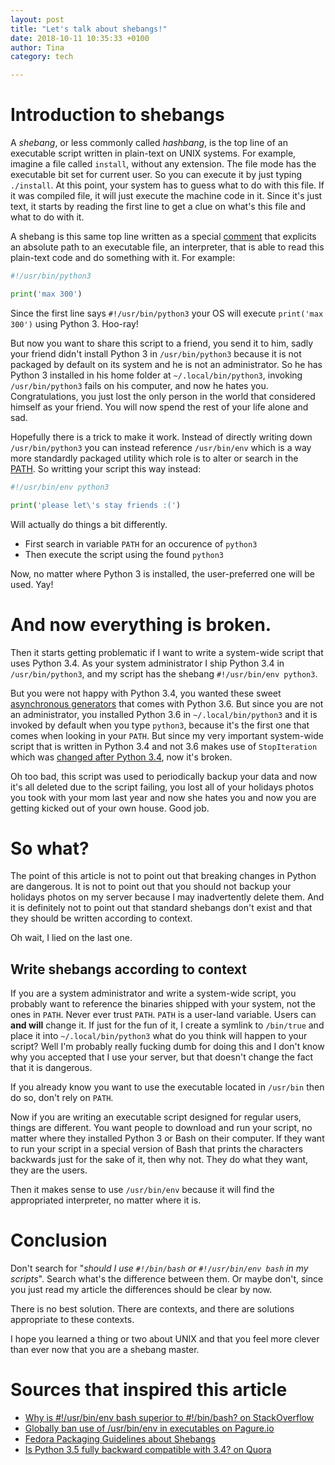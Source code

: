 ```yaml
---
layout: post
title: "Let's talk about shebangs!"
date: 2018-10-11 10:35:33 +0100
author: Tina
category: tech

---
```


# Introduction to shebangs

A *shebang*, or less commonly called *hashbang*, is the top line of an
executable script written in plain-text on UNIX systems. For example, imagine a
file called `install`, without any extension. The file mode has the executable
bit set for current user. So you can execute it by just typing `./install`. At
this point, your system has to guess what to do with this file. If it was
compiled file, it will just execute the machine code in it. Since it's just
text, it starts by reading the first line to get a clue on what's this file and
what to do with it.

A shebang is this same top line written as a special [comment][wiki-comment]
that explicits an absolute path to an executable file, an interpreter, that is
able to read this plain-text code and do something with it. For example:
```python
#!/usr/bin/python3

print('max 300')
```
Since the first line says `#!/usr/bin/python3` your OS will execute
`print('max 300')` using Python 3. Hoo-ray!

But now you want to share this script to a friend, you send it to him, sadly
your friend didn't install Python 3 in `/usr/bin/python3` because it is not
packaged by default on its system and he is not an administrator. So he has
Python 3 installed in his home folder at `~/.local/bin/python3`, invoking
`/usr/bin/python3` fails on his computer, and now he hates you.
Congratulations, you just lost the only person in the world that considered
himself as your friend. You will now spend the rest of your life alone and sad.

Hopefully there is a trick to make it work. Instead of directly writing down
`/usr/bin/python3` you can instead reference `/usr/bin/env` which is a way more
standardly packaged utility which role is to alter or search in the
[PATH][wiki-path]. So writting your script this way instead:
```python
#!/usr/bin/env python3

print('please let\'s stay friends :(')
```
Will actually do things a bit differently.

- First search in variable `PATH` for an occurence of `python3`
- Then execute the script using the found `python3`

Now, no matter where Python 3 is installed, the user-preferred one will be
used. Yay!

# And now everything is broken.

Then it starts getting problematic if I want to write a system-wide script that
uses Python 3.4. As your system administrator I ship Python 3.4 in
`/usr/bin/python3`, and my script has the shebang `#!/usr/bin/env python3`.

But you were not happy with Python 3.4, you wanted these sweet [asynchronous
generators][PEP-525] that comes with Python 3.6. But since you are not an
administrator, you installed Python 3.6 in `~/.local/bin/python3` and it is
invoked by default when you type `python3`, because it's the first one that
comes when looking in your `PATH`. But since my very important system-wide
script that is written in Python 3.4 and not 3.6 makes use of `StopIteration`
which was [changed after Python 3.4][PEP-479-breaks], now it's broken.

Oh too bad, this script was used to periodically backup your data and now it's
all deleted due to the script failing, you lost all of your holidays photos you
took with your mom last year and now she hates you and now you are getting
kicked out of your own house. Good job.

# So what?

The point of this article is not to point out that breaking changes in Python
are dangerous. It is not to point out that you should not backup your holidays
photos on my server because I may inadvertently delete them. And it is
definitely not to point out that standard shebangs don't exist and that they
should be written according to context.

Oh wait, I lied on the last one.

## Write shebangs according to context

If you are a system administrator and write a system-wide script, you probably
want to reference the binaries shipped with your system, not the ones in
`PATH`. Never ever trust `PATH`. `PATH` is a user-land variable. Users can
**and will** change it. If just for the fun of it, I create a symlink to
`/bin/true` and place it into `~/.local/bin/python3` what do you think will
happen to your script? Well I'm probably really fucking dumb for doing this and
I don't know why you accepted that I use your server, but that doesn't change
the fact that it is dangerous.

If you already know you want to use the executable located in `/usr/bin` then
do so, don't rely on `PATH`.

Now if you are writing an executable script designed for regular users, things
are different. You want people to download and run your script, no matter where
they installed Python 3 or Bash on their computer. If they want to run your
script in a special version of Bash that prints the characters backwards just
for the sake of it, then why not. They do what they want, they are the users.

Then it makes sense to use `/usr/bin/env` because it will find the appropriated
interpreter, no matter where it is.

# Conclusion

Don't search for "*should I use `#!/bin/bash` or `#!/usr/bin/env bash` in my
scripts*". Search what's the difference between them. Or maybe don't, since you
just read my article the differences should be clear by now.

There is no best solution. There are contexts, and there are solutions
appropriate to these contexts.

I hope you learned a thing or two about UNIX and that you feel more clever than
ever now that you are a shebang master.

# Sources that inspired this article

- [Why is #!/usr/bin/env bash superior to #!/bin/bash? on StackOverflow](https://stackoverflow.com/questions/21612980/why-is-usr-bin-env-bash-superior-to-bin-bash)
- [Globally ban use of /usr/bin/env in executables on Pagure.io](https://pagure.io/packaging-committee/issue/700)
- [Fedora Packaging Guidelines about Shebangs](https://fedoraproject.org/wiki/Packaging:Guidelines#Shebang_lines)
- [Is Python 3.5 fully backward compatible with 3.4? on Quora](https://www.quora.com/Is-Python-3-5-fully-backward-compatible-with-3-4)

[wiki-comment]: https://en.wikipedia.org/wiki/Comment_(computer_programming)
[wiki-path]: https://en.wikipedia.org/wiki/PATH_(variable)
[PEP-525]: https://www.python.org/dev/peps/pep-0525
[PEP-479-breaks]: https://www.python.org/dev/peps/pep-0479/#consequences-for-existing-code
